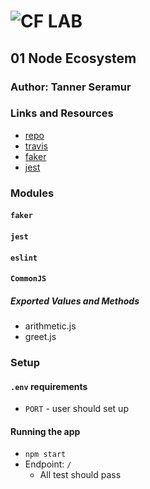 ![CF](http://i.imgur.com/7v5ASc8.png) LAB
=================================================

## 01 Node Ecosystem

### Author: Tanner Seramur

### Links and Resources
* [repo](https://github.com/TannerSeramur/01-node-ecosystem)
* [travis](https://www.travis-ci.com/TannerSeramur/01-node-ecosystem)
* [faker](https://www.npmjs.com/package/faker)
* [jest](https://jestjs.io/)

### Modules
#### `faker`
#### `jest`
#### `eslint`
#### `CommonJS`


##### Exported Values and Methods
* arithmetic.js
* greet.js


### Setup
#### `.env` requirements
* `PORT` - user should set up


#### Running the app
* `npm start`
* Endpoint: `/`
  * All test should pass


